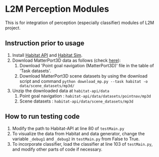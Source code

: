 # L2M Perception Modules

This is for integration of perception (especially classifier) modules of L2M project.

## Instruction prior to usage
1. Install [Habitat API](https://github.com/facebookresearch/habitat-api) and [Habitat Sim](https://github.com/facebookresearch/habitat-sim).
1. Download MatterPort3D data as follows (check [here](https://github.com/facebookresearch/habitat-api#data)):
    1. Download 'Point goal navigation (MatterPort3D)' file in the table of 'Task datasets'.
    1. Download MatterPort3D scene datasets by using the download script and command
    `python download_mp.py --task habitat -o data/scene_datasets/mp3d/`
1. Unzip the downloaded data at `habitat-api/data`
    1. Point goal navigation : `habitat-api/data/datasets/pointnav/mp3d`
    1. Scene datasets : `habitat-api/data/scene_datasets/mp3d`
    
## How to run testing code
1. Modify the path to Habitat-API at line 80 of `testMain.py`
1. To visualize the data from Habitat and data generator, change the variable `_debug1` and `_debug2` in `testMain.py` from False to True.
1. To incorporate classifier, load the classifier at line 103 of `testMain.py`, and modify other parts of code if necessary.